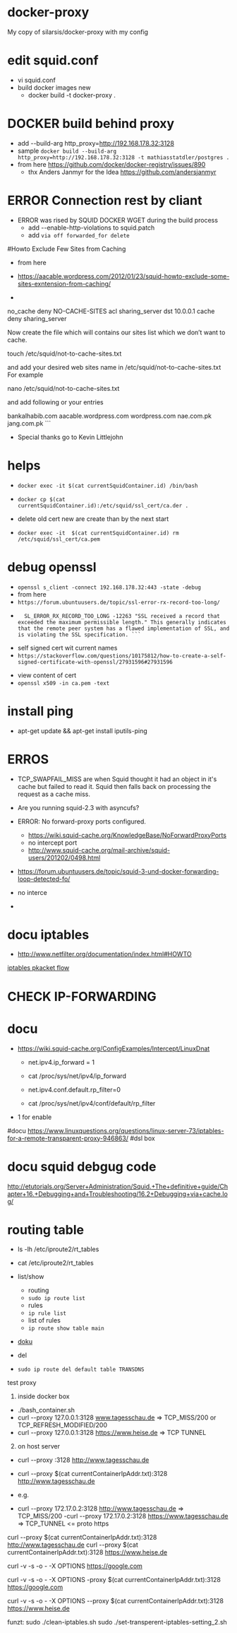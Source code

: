 # docker-proxy
My copy of silarsis/docker-proxy with my config 



# edit squid.conf
* vi squid.conf
* build docker images new
    * docker build  -t docker-proxy .

# DOCKER build behind proxy
* add --build-arg http_proxy=http://192.168.178.32:3128
* sample ```docker build --build-arg http_proxy=http://192.168.178.32:3128 -t mathiasstatdler/postgres .```
* from here  https://github.com/docker/docker-registry/issues/890
    - thx Anders Janmyr for the Idea <https://github.com/andersjanmyr>


# ERROR Connection rest by cliant 
- ERROR was rised by SQUID DOCKER WGET during the build process 
    - add --enable-http-violations  to squid.patch
    - add ``` via off
forwarded_for delete ```


#Howto Exclude Few Sites from Caching
* from here
*  https://aacable.wordpress.com/2012/01/23/squid-howto-exclude-some-sites-exntension-from-caching/

* ``` acl NO-CACHE-SITES dstdomain "/etc/squid/not-to-cache-sites.txt"
no_cache deny NO-CACHE-SITES
acl sharing_server dst 10.0.0.1
cache deny sharing_server

Now create the file which will contains our sites list which we don’t want to cache.

touch /etc/squid/not-to-cache-sites.txt

and add  your desired web sites name in /etc/squid/not-to-cache-sites.txt
For example

nano /etc/squid/not-to-cache-sites.txt


and add following or your entries

bankalhabib.com
aacable.wordpress.com
wordpress.com
nae.com.pk
jang.com.pk ```

- Special thanks go to Kevin Littlejohn 


# helps
- ```docker exec -it $(cat currentSquidContainer.id) /bin/bash```

- ```docker cp $(cat currentSquidContainer.id):/etc/squid/ssl_cert/ca.der . ```

- delete old cert new are create than by the next start
- ```docker exec -it  $(cat currentSquidContainer.id) rm /etc/squid/ssl_cert/ca.pem```


# debug openssl

- ```openssl s_client -connect 192.168.178.32:443 -state -debug```
- from here
- ```https://forum.ubuntuusers.de/topic/ssl-error-rx-record-too-long/```
- ``` http://www.mozilla.org/projects/secur.html#1040263 sagt zu deiner Firefoxmeldung:
    SL_ERROR_RX_RECORD_TOO_LONG -12263 "SSL received a record that exceeded the maximum permissible length." This generally indicates that the remote peer system has a flawed implementation of SSL, and is violating the SSL specification. ```
* self signed cert wit current names   
* ```https://stackoverflow.com/questions/10175812/how-to-create-a-self-signed-certificate-with-openssl/27931596#27931596```


- view content of cert
- ```openssl x509 -in ca.pem -text```


# install ping 
- apt-get update && apt-get install iputils-ping


# ERROS
 -  TCP_SWAPFAIL_MISS are when Squid thought it had an object in it's cache
but failed to read it. Squid then falls back on processing the request
as a cache miss.

 - Are you running squid-2.3 with asyncufs? 



 - ERROR: No forward-proxy ports configured.
    - https://wiki.squid-cache.org/KnowledgeBase/NoForwardProxyPorts
    - no intercept port 
    - http://www.squid-cache.org/mail-archive/squid-users/201202/0498.html


- https://forum.ubuntuusers.de/topic/squid-3-und-docker-forwarding-loop-detected-fo/

- no interce
- 



# docu iptables 
- http://www.netfilter.org/documentation/index.html#HOWTO

[iptables pkacket flow](http://www.easy-network.de/iptables.html)

# CHECK IP-FORWARDING

# docu
- https://wiki.squid-cache.org/ConfigExamples/Intercept/LinuxDnat
 
    - net.ipv4.ip_forward = 1
    - cat /proc/sys/net/ipv4/ip_forward

    - net.ipv4.conf.default.rp_filter=0
    - cat /proc/sys/net/ipv4/conf/default/rp_filter

 - 1 for enable

#docu 
https://www.linuxquestions.org/questions/linux-server-73/iptables-for-a-remote-transparent-proxy-946863/
#dsl box

# docu squid debgug code 
http://etutorials.org/Server+Administration/Squid.+The+definitive+guide/Chapter+16.+Debugging+and+Troubleshooting/16.2+Debugging+via+cache.log/


 # routing table
 - ls -lh /etc/iproute2/rt_tables 
 - cat  /etc/iproute2/rt_tables


- list/show
    - routing
    - ```sudo ip route list```
    - rules
    - ```ip rule list```
    - list of rules
    - ```ip route show table main```

- [doku](http://linux-ip.net/html/routing-tables.html)

 - del 
 - ```sudo ip route del default table TRANSDNS```



test proxy 

1) inside docker box
- ./bash_container.sh
- curl --proxy 127.0.0.1:3128 www.tagesschau.de  => TCP_MISS/200 or TCP_REFRESH_MODIFIED/200
- curl --proxy 127.0.0.1:3128 https://www.heise.de  => TCP TUNNEL

2) on host server
- curl --proxy <IP FROM DOCKER CONTAINER>:3128 http://www.tagesschau.de
- curl --proxy $(cat currentContainerIpAddr.txt):3128 http://www.tagesschau.de

- e.g.
- curl --proxy 172.17.0.2:3128 http://www.tagesschau.de  => TCP_MISS/200
 -curl --proxy 172.17.0.2:3128 https://www.tagesschau.de  => TCP_TUNNEL <= proto https



curl --proxy $(cat currentContainerIpAddr.txt):3128 http://www.tagesschau.de
curl --proxy $(cat currentContainerIpAddr.txt):3128 https://www.heise.de

curl -v -s -o - -X OPTIONS https://google.com

curl -v -s -o - -X OPTIONS -proxy $(cat currentContainerIpAddr.txt):3128 https://google.com

curl -v -s -o - -X OPTIONS --proxy $(cat currentContainerIpAddr.txt):3128 https://www.heise.de


funzt:
sudo ./clean-iptables.sh
sudo ./set-transperent-iptables-setting_2.sh










